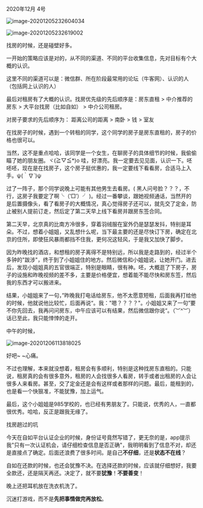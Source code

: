 2020年12月 4号

![image-20201205232604034](C:\Users\25894\AppData\Roaming\Typora\typora-user-images\image-20201205232604034.png)

![image-20201205232619002](C:\Users\25894\AppData\Roaming\Typora\typora-user-images\image-20201205232619002.png)



找房的时候，还是碰壁好多。

一开始的策略应该是对的，从不同的渠道、不同的平台收集信息，先对目标有个大概的认识。

这里不同的渠道可以是：微信群、所在阶段最常用的论坛（牛客网）、认识的人（包括网上认识的人）

最后对租房有了大概的认识。找房优先级的先后顺序是：房东直租 > 中介推荐的房东 >  大平台找房（比如自如） > 中介公司租房。

对房子要求的先后顺序为： 距离公司的距离 > 南卧 > 钱 > 室友 



在找房子的时候，遇到一个转租的同学，这个同学的房子是房东直租的，房子的价格也很可以。

当然，这不是重点哈哈，该同学是一个女生，在聊房子的具体细节的时候，我偷偷瞄了她的朋友圈。ヾ(≧▽≦*)o 哇，好漂亮。我一定要去见见面，认识一下。呸呸呸，现在是在找房子，这个房子挺优惠的，我一定要线下看看房，合适马上入手。ψ(｀∇´)ψ

过了一阵子，那个同学说晚上可能有其他男生去看房。( 黑人问号脸？？？，不行，这房子我要定了啊╰（‵□′）╯ )。经过一番攀谈，跟她视频通话，当然开的是后置摄像头，看了看房子的大概情况，真心觉得房子还可以，就先交了定金，防止被别人提前订走，然后定了第二天早上线下看房并跟房东签合同。

第二天早，北京真的比南方冷很多，穿着羽绒服在室外仍是瑟瑟发抖，特别是耳朵。不过，想着小姐姐，又乱想什么呢，当下最主要的还是尽快订下房，确定在北京的住所，即使狂风暴雨都挡不住我，更何况这轻风，于是我又加快了脚步。

因为昨晚找的酒店，和想租的房子离得不是特别远，所以我是走路到的，经过半个多钟的"跋涉"，终于到了小姐姐住的地方。然后微信和小姐姐说，让她开门。进去后，发现小姐姐真的五官很端正，特别是眼睛，很有神。呸，大概逛了下房子，房子的设施和昨晚视频的差不多，主要是价格便宜，想着能不能尽快和房东签，然后我的东西才可以搬进来。

结果，小姐姐来了一句，”昨晚我打电话给房东，他不太愿意短租，后面我再打给他的时候，他就说他比较忙，后面再说“。我："嗯？？？？"。小姐姐又来了一句”要不你先回去，我再问问房东，中午应该可以有结果，然后微信跟你说“。（︶^︶）话已至此，我只能悻悻的走开。

中午的时候，

![image-20201206113818025](C:\Users\25894\AppData\Roaming\Typora\typora-user-images\image-20201206113818025.png)

好吧~ ~心痛。

不过也理解，本来就没想着，租房会有多顺利，特别是这种找房东直租的。只能说，租房真的会有很多意外，租房的人会找很多人看房，转手或者出租房的人会让很多人来看房。甚至，交了定金还是会有这样或者那样的问题。最后，能租到的，也是看一个快狠准，不能犹豫，加上运气。

最后，这个小姐姐是985学校的，也已经有男朋友了。只能说，优秀的人，一直都很优秀。哈哈，反正是跟我无缘了。



找房趟过的坑



今天在自如平台认证企业的时候，身份证号竟然写错了，更无奈的是，app提示我"只有一次认证机会，请仔细检查信息是否正确"，我明明看到了信息不对，却还是直接点了确定。后面还浪费了很多时间。是自己**不仔细**，还是**状态不在线**？

自如在还款的时候，也还会犹豫不决。在选择还款的时候，应该就仔细想好，我要全款还，还是隔天再还。决定了，就不要**犹豫**！**不要善变**！

晚上还把耳机放在洗衣机洗了。

沉迷打游戏，而不是**先把事情做完再放松**。

